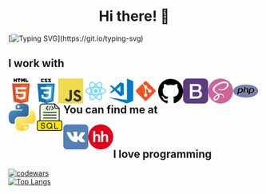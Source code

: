 <h1 align="center">Hi there! 👋 </h1>


[![Typing SVG](https://readme-typing-svg.herokuapp.com?color=%5b00a6&lines=I+am+Andrei.+I+am+a+web+developer.)](https://git.io/typing-svg)

## I work with

<img align="left" alt="HTML5" width="50px" src="https://github.com/AndrewMosh/AndrewMosh/blob/main/icons/html5.png"/>
<img align="left" alt="СSS3" width="50px" src="https://github.com/AndrewMosh/AndrewMosh/blob/main/icons/css3.png"/>
<img align="left" alt="JS" width="50px" src="https://github.com/AndrewMosh/AndrewMosh/blob/main/icons/javascript.png"/>
<img align="left" alt="React" width="50px" src="https://github.com/AndrewMosh/AndrewMosh/blob/main/icons/react.png"/>
<img align="left" alt="VS" width="50px" src="https://github.com/AndrewMosh/AndrewMosh/blob/main/icons/vs-code.png"/>
<img align="left" alt="Git" width="50px" src="https://github.com/AndrewMosh/AndrewMosh/blob/main/icons/git.png"/>
<img align="left" alt="GitHub" width="50px" src="https://github.com/AndrewMosh/AndrewMosh/blob/main/icons/github.png"/>
<img align="left" alt="Bootstrap" width="50px" src="https://github.com/AndrewMosh/AndrewMosh/blob/main/icons/bootstrap.png"/>
<img align="left" alt="Sass" width="50px" src="https://github.com/AndrewMosh/AndrewMosh/blob/main/icons/free-icon-sass-5968358.png"/>
<img align="left" alt="PHP" width="50px" src="https://github.com/AndrewMosh/AndrewMosh/blob/main/icons/php.png"/>
<img align="left" alt="Python" width="55px" src="https://github.com/AndrewMosh/AndrewMosh/blob/main/icons/python.png"/>
<img align="left" alt="SQL" width="55px" src="https://github.com/AndrewMosh/AndrewMosh/blob/main/icons/free-icon-sql-file-8422279.png"/>
</br>

## You can find me at

[<img align="left" alt="VK" width="50px" src="https://github.com/AndrewMosh/AndrewMosh/blob/main/icons/vk.svg"/>][vk]
[<img align="left" alt="VK" width="50px" src="https://github.com/AndrewMosh/AndrewMosh/blob/main/icons/hh.png"/>][hh]

[vk]: https://vk.com/andresmosh
[hh]: https://hh.ru/applicant/resumes/view?resume=eea437efff09b6ad650039ed1f746e65487a4f
</br>
## I love programming
[![codewars](https://www.codewars.com/users/AndrewMosh/badges/large)](https://www.codewars.com/users/AndrewMosh)
</br>
[![Top Langs](https://github-readme-stats.vercel.app/api/top-langs/?username=AndrewMosh&layout=compact)](https://github.com/anuraghazra/github-readme-stats)
